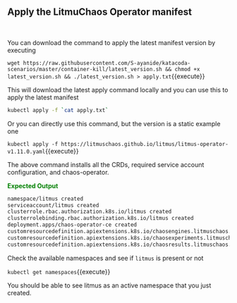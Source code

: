 <br>

## Apply the LitmuChaos Operator manifest

<br>

You can download the command to apply the latest manifest version by executing

`wget https://raw.githubusercontent.com/S-ayanide/katacoda-scenarios/master/container-kill/latest_version.sh && chmod +x latest_version.sh && ./latest_version.sh > apply.txt`{{execute}}

This will download the latest apply command locally and you can use this to apply the latest manifest

```bash
kubectl apply -f `cat apply.txt`
```

Or you can directly use this command, but the version is a static example one

`kubectl apply -f https://litmuschaos.github.io/litmus/litmus-operator-v1.11.0.yaml`{{execute}}

The above command installs all the CRDs, required service account configuration, and chaos-operator.

<span style="color:green">**Expected Output**</span>

```bash
namespace/litmus created
serviceaccount/litmus created
clusterrole.rbac.authorization.k8s.io/litmus created
clusterrolebinding.rbac.authorization.k8s.io/litmus created
deployment.apps/chaos-operator-ce created
customresourcedefinition.apiextensions.k8s.io/chaosengines.litmuschaos.io created
customresourcedefinition.apiextensions.k8s.io/chaosexperiments.litmuschaos.io created
customresourcedefinition.apiextensions.k8s.io/chaosresults.litmuschaos.io created
```

Check the available namespaces and see if `litmus` is present or not

`kubectl get namespaces`{{execute}}

You should be able to see litmus as an active namespace that you just created.

<br />